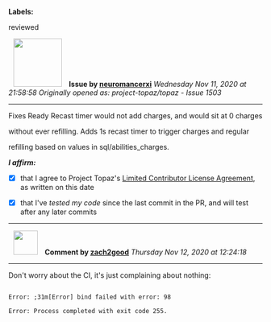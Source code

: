 **Labels:**

reviewed



<a href="https://github.com/neuromancerxi"><img src="https://avatars0.githubusercontent.com/u/3996176?v=4" width="96" height="96" hspace="10"></img></a> **Issue by [neuromancerxi](https://github.com/neuromancerxi)**
_Wednesday Nov 11, 2020 at 21:58:58_
_Originally opened as: project-topaz/topaz - Issue 1503_

----

Fixes Ready Recast timer would not add charges, and would sit at 0 charges
without ever refilling. Adds 1s recast timer to trigger charges and regular
refilling based on values in sql/abilities_charges.

<!-- place 'x' mark between square [] brackets to affirm: -->
**_I affirm:_**
- [x] that I agree to Project Topaz's [Limited Contributor License Agreement](http://project-topaz.com/blob/release/CONTRIBUTOR_AGREEMENT.md), as written on this date
- [x] that I've _tested my code_ since the last commit in the PR, and will test after any later commits




----
<a href="https://github.com/zach2good"><img src="https://avatars3.githubusercontent.com/u/1389729?v=4" width="48" height="48" hspace="10"></img></a> **Comment by [zach2good](https://github.com/zach2good)**
_Thursday Nov 12, 2020 at 12:24:18_

----

Don't worry about the CI, it's just complaining about nothing:
```
Error: ;31m[Error] bind failed with error: 98
Error: Process completed with exit code 255.
```
